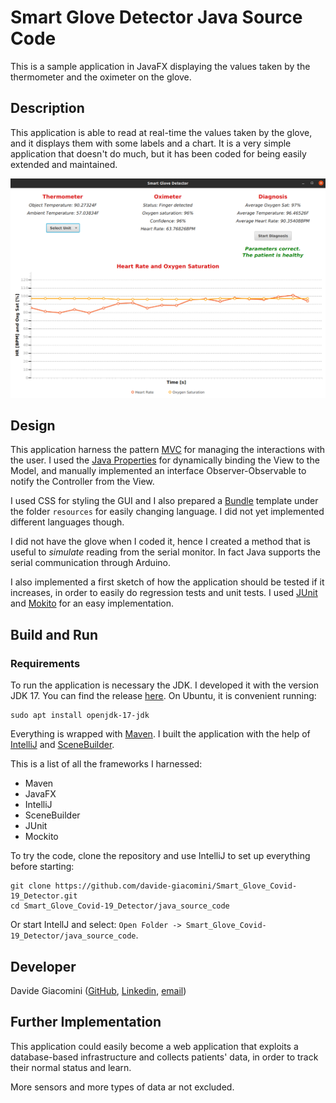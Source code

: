 # Smart Glove Detector Java Source Code

This is a sample application in JavaFX displaying the values taken by the thermometer and the oximeter on the glove.

## Description

This application is able to read at real-time the values taken by the glove, and it displays them with some labels and a chart. It is a very simple application that doesn't do much, but it has been coded for being easily extended and maintained.

![gui](../assets/smart-glove-detector-GUI.png)

## Design
This application harness the pattern [MVC](https://it.wikipedia.org/wiki/Model-view-controller) for managing the interactions with the user. I used the [Java Properties](https://docs.oracle.com/javase/7/docs/api/java/util/Properties.html) for dynamically binding the View to the Model, and manually implemented an interface Observer-Observable to notify the Controller from the View.

I used CSS for styling the GUI and I also prepared a [Bundle](https://docs.oracle.com/javase/8/docs/api/java/util/ResourceBundle.html) template under the folder `resources` for easily changing language. I did not yet implemented different languages though.

I did not have the glove when I coded it, hence I created a method that is useful to *simulate* reading from the serial monitor. In fact Java supports the serial communication through Arduino.

I also implemented a first sketch of how the application should be tested if it increases, in order to easily do regression tests and unit tests. I used [JUnit](https://junit.org/junit5/docs/current/user-guide/) and [Mokito](https://site.mockito.org/) for an easy implementation.

## Build and Run

### Requirements

To run the application is necessary the JDK. I developed it with the version JDK 17. You can find the release [here](https://www.oracle.com/java/technologies/javase/jdk17-archive-downloads.html). On Ubuntu, it is convenient running:

```
sudo apt install openjdk-17-jdk
```

Everything is wrapped with [Maven](https://maven.apache.org/). I built the application with the help of [IntelliJ](https://www.jetbrains.com/idea/) and [SceneBuilder](https://gluonhq.com/products/scene-builder/).

This is a list of all the frameworks I harnessed:

- Maven
- JavaFX
- IntelliJ
- SceneBuilder
- JUnit
- Mockito

To try the code, clone the repository and use IntelliJ to set up everything before starting:

```
git clone https://github.com/davide-giacomini/Smart_Glove_Covid-19_Detector.git
cd Smart_Glove_Covid-19_Detector/java_source_code
```

Or start IntellJ and select: `Open Folder -> Smart_Glove_Covid-19_Detector/java_source_code`.

## Developer

Davide Giacomini ([GitHub](https://github.com/davide-giacomini), [Linkedin](https://www.linkedin.com/in/davide-giacomini/), [email](mailto://giacomini.davide@outlook.com))

## Further Implementation

This application could easily become a web application that exploits a database-based infrastructure and collects patients' data, in order to track their normal status and learn.

More sensors and more types of data ar not excluded.